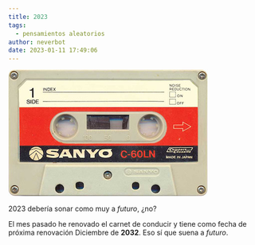 ```yaml
---
title: 2023
tags:
  - pensamientos aleatorios
author: neverbot
date: 2023-01-11 17:49:06
---
```


![tape](./2023/tape.jpg)

2023 debería sonar como muy a *futuro*, ¿no?

El mes pasado he renovado el carnet de conducir y tiene como fecha de próxima renovación Diciembre de **2032**. Eso sí que suena a *futuro*.
